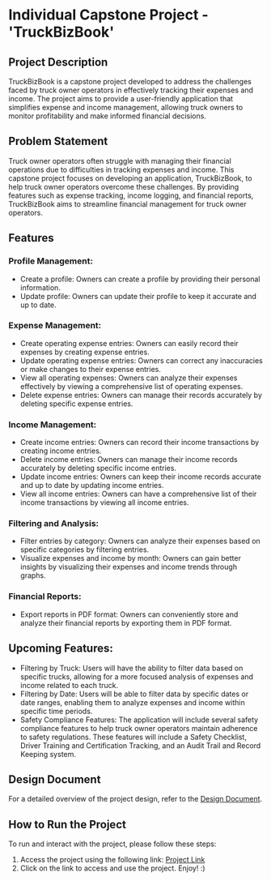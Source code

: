 # Individual Capstone Project - 'TruckBizBook'

## Project Description
TruckBizBook is a capstone project developed to address the challenges faced by truck owner operators in effectively tracking their expenses and income. The project aims to provide a user-friendly application that simplifies expense and income management, allowing truck owners to monitor profitability and make informed financial decisions.

## Problem Statement
Truck owner operators often struggle with managing their financial operations due to difficulties in tracking expenses and income. This capstone project focuses on developing an application, TruckBizBook, to help truck owner operators overcome these challenges. By providing features such as expense tracking, income logging, and financial reports, TruckBizBook aims to streamline financial management for truck owner operators.

## Features
### Profile Management:
- Create a profile: Owners can create a profile by providing their personal information.
- Update profile: Owners can update their profile to keep it accurate and up to date.

### Expense Management:
- Create operating expense entries: Owners can easily record their expenses by creating expense entries.
- Update operating expense entries: Owners can correct any inaccuracies or make changes to their expense entries.
- View all operating expenses: Owners can analyze their expenses effectively by viewing a comprehensive list of operating expenses.
- Delete expense entries: Owners can manage their records accurately by deleting specific expense entries.

### Income Management:
- Create income entries: Owners can record their income transactions by creating income entries.
- Delete income entries: Owners can manage their income records accurately by deleting specific income entries.
- Update income entries: Owners can keep their income records accurate and up to date by updating income entries.
- View all income entries: Owners can have a comprehensive list of their income transactions by viewing all income entries.

### Filtering and Analysis:
- Filter entries by category: Owners can analyze their expenses based on specific categories by filtering entries.
- Visualize expenses and income by month: Owners can gain better insights by visualizing their expenses and income trends through graphs.

### Financial Reports:
- Export reports in PDF format: Owners can conveniently store and analyze their financial reports by exporting them in PDF format.

## Upcoming Features:
- Filtering by Truck: Users will have the ability to filter data based on specific trucks, allowing for a more focused analysis of expenses and income related to each truck.
- Filtering by Date: Users will be able to filter data by specific dates or date ranges, enabling them to analyze expenses and income within specific time periods.
- Safety Compliance Features: The application will include several safety compliance features to help truck owner operators maintain adherence to safety regulations. These features will include a Safety Checklist, Driver Training and Certification Tracking, and an Audit Trail and Record Keeping system.

## Design Document
For a detailed overview of the project design, refer to the [Design Document](resources/design-document.md).

## How to Run the Project
To run and interact with the project, please follow these steps:
1. Access the project using the following link: [Project Link](https://d2ztpws491d6gq.cloudfront.net/) 
2. Click on the link to access and use the project. Enjoy! :)
